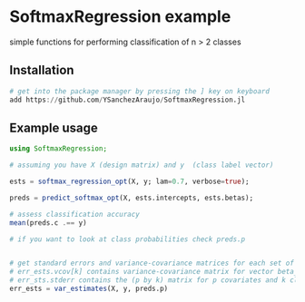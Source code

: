 # SoftmaxRegression example
simple functions for performing classification of n > 2 classes

## Installation

```julia
# get into the package manager by pressing the ] key on keyboard
add https://github.com/YSanchezAraujo/SoftmaxRegression.jl
```


## Example usage
```julia
using SoftmaxRegression;

# assuming you have X (design matrix) and y  (class label vector)

ests = softmax_regression_opt(X, y; lam=0.7, verbose=true);

preds = predict_softmax_opt(X, ests.intercepts, ests.betas);

# assess classification accuracy
mean(preds.c .== y)

# if you want to look at class probabilities check preds.p


# get standard errors and variance-covariance matrices for each set of coefficients
# err_ests.vcov[k] contains variance-covariance matrix for vector beta_k (for class y=k)
# err_sts.stderr contains the (p by k) matrix for p covariates and k classes of standard error estimates
err_ests = var_estimates(X, y, preds.p) 
```
